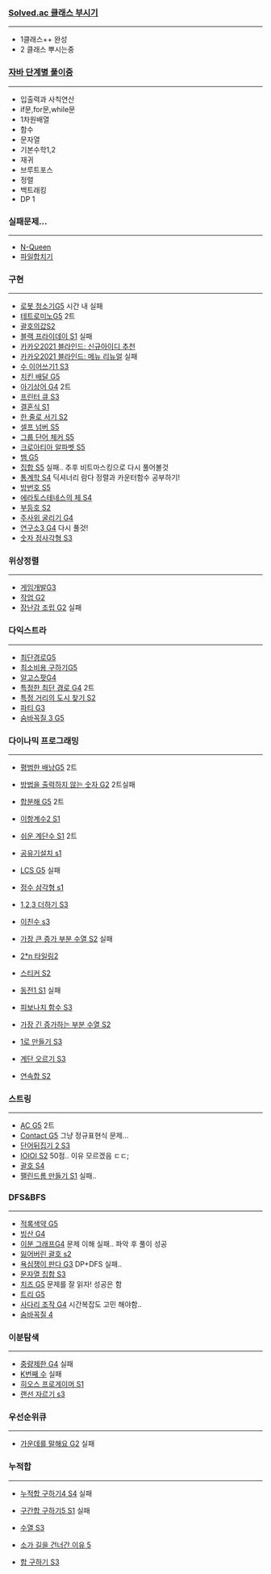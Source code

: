 ### [Solved.ac 클래스 부시기]()

---

* 1클래스++ 완성
* 2 클래스 뿌시는중



### [자바 단계별 풀이중](https://www.acmicpc.net/step)

---

* 입출력과 사칙연산
* if문,for문,while문
* 1차원배열
* 함수
* 문자열
* 기본수학1,2
* 재귀
* 브루트포스
* 정렬
* 백트래킹
* DP 1



### 실패문제...

---

* [N-Queen](https://www.acmicpc.net/problem/9663) 
* [파일합치기](https://www.acmicpc.net/problem/11066)





### 구현

---

* [로봇 청소기G5](https://www.acmicpc.net/problem/14503) 시간 내 실패
* [테트로미노G5](https://www.acmicpc.net/problem/14500) 2트
* [괄호의값S2](https://www.acmicpc.net/problem/2504)
* [블랙 프라이데이 S1](https://www.acmicpc.net/problem/18114) 실패
* [카카오2021 블라인드: 신규아이디 추천](https://programmers.co.kr/learn/courses/30/lessons/72410)
* [카카오2021 블라인드: 메뉴 리뉴얼](https://programmers.co.kr/learn/courses/30/lessons/72411) 실패
* [수 이어쓰기1 S3](https://www.acmicpc.net/problem/1748)
* [치킨 배달 G5](https://www.acmicpc.net/problem/15686)
* [아기상어 G4](https://www.acmicpc.net/problem/16236) 2트
* [프린터 큐 S3](https://www.acmicpc.net/problem/1966)
* [결혼식 S1](https://www.acmicpc.net/problem/5567)
* [한 줄로 서기 S2](https://www.acmicpc.net/problem/1138)
* [셀프 넘버 S5](https://www.acmicpc.net/problem/4673)
* [그룹 단어 체커 S5](https://www.acmicpc.net/status?user_id=cano721&problem_id=1316&from_mine=1)
* [크로아티아 알파벳 S5](https://www.acmicpc.net/problem/2941)
* [뱀 G5](https://www.acmicpc.net/problem/3190)
* [집합 S5](https://www.acmicpc.net/problem/11723) 실패.. 추후 비트마스킹으로 다시 풀어볼것
* [통계학 S4](https://www.acmicpc.net/problem/2108) 딕셔너리 람다 정렬과 카운터함수 공부하기!
* [방번호 S5](https://www.acmicpc.net/problem/1475)
* [에라토스테네스의 체 S4](https://www.acmicpc.net/problem/2960)
* [부등호 S2](https://www.acmicpc.net/problem/2529)
* [주사위 굴리기 G4](https://www.acmicpc.net/problem/14499)
* [연구소3 G4](https://www.acmicpc.net/problem/17142) 다시 풀것!
* [숫자 정사각형 S3](https://www.acmicpc.net/problem/1051)



### 위상정렬

---

* [게임개발G3](https://www.acmicpc.net/problem/1516)
* [작업 G2](https://www.acmicpc.net/problem/2056)
* [장난감 조립 G2](https://www.acmicpc.net/problem/2637) 실패



### 다익스트라

---

* [최단경로G5](https://www.acmicpc.net/problem/1753)
* [최소비용 구하기G5](https://www.acmicpc.net/problem/1916)
* [알고스팟G4](https://www.acmicpc.net/problem/1261)
* [특정한 최단 경로 G4](https://www.acmicpc.net/problem/1504) 2트
* [특정 거리의 도시 찾기 S2](https://www.acmicpc.net/problem/18352)
* [파티 G3](https://www.acmicpc.net/problem/1238)
* [숨바꼭질 3 G5](https://www.acmicpc.net/problem/13549)



### 다이나믹 프로그래밍

---

* [평범한 배낭G5](https://www.acmicpc.net/problem/12865) 2트

* [방법을 출력하지 않는 숫자 G2](https://www.acmicpc.net/problem/13392) 2트실패

* [합분해 G5](https://www.acmicpc.net/problem/2225) 2트

* [이항계수2 S1](https://www.acmicpc.net/problem/11051)

* [쉬운 계단수 S1](https://www.acmicpc.net/problem/10844) 2트

* [공유기설치 s1](https://www.acmicpc.net/problem/2110) 

* [LCS G5](https://www.acmicpc.net/problem/9251) 실패

* [정수 삼각형 s1](https://www.acmicpc.net/problem/1932)

* [1,2,3 더하기 S3](https://www.acmicpc.net/problem/9095)

* [이친수 s3](https://www.acmicpc.net/problem/2193)

* [가장 큰 증가 부분 수열 S2](https://www.acmicpc.net/problem/11055) 실패

* [2*n 타일링2](https://www.acmicpc.net/problem/11727)

* [스티커 S2](https://www.acmicpc.net/problem/9465)

* [동전1 S1](https://www.acmicpc.net/problem/2293) 실패

* [피보나치 함수 S3](https://www.acmicpc.net/problem/1003)

* [가장 긴 증가하는 부분 수열 S2](https://www.acmicpc.net/problem/11053)

* [1로 만들기 S3](https://www.acmicpc.net/problem/1463)

* [계단 오르기 S3](https://www.acmicpc.net/problem/2579)

* [연속합 S2](https://www.acmicpc.net/problem/1912)

  



### 스트링

---

* [AC G5](https://www.acmicpc.net/problem/5430) 2트
* [Contact G5](https://www.acmicpc.net/problem/1013) 그냥 정규표현식 문제...
* [단어뒤집기 2 S3](https://www.acmicpc.net/problem/17413)
* [IOIOI S2](https://www.acmicpc.net/problem/5525) 50점.. 이유 모르겠음 ㄷㄷ;
* [괄호 S4](https://www.acmicpc.net/problem/9012)
* [팰린드롬 만들기 S1](https://www.acmicpc.net/problem/1254) 실패..



### DFS&BFS

---

* [적록색약 G5](https://www.acmicpc.net/problem/10026)
* [빙산 G4](https://www.acmicpc.net/problem/2573)
* [이분 그래프G4](https://www.acmicpc.net/problem/1707) 문제 이해 실패.. 파악 후 풀이 성공
* [잃어버린 괄호 s2](https://www.acmicpc.net/problem/1541)
* [욕심쟁이 판다 G3](https://www.acmicpc.net/problem/1937) DP+DFS 실패..
* [문자열 집합 S3](https://www.acmicpc.net/problem/14425)
* [치즈 G5](https://www.acmicpc.net/problem/2636) 문제를 잘 읽자! 성공은 함
* [트리 G5](https://www.acmicpc.net/problem/1068)
* [사다리 조작 G4](https://www.acmicpc.net/problem/15684) 시간복잡도 고민 해야함..
* [숨바꼭질 4](https://www.acmicpc.net/problem/13913) 



### 이분탐색

---

* [중량제한 G4](https://www.acmicpc.net/problem/1939) 실패
* [K번째 수](https://www.acmicpc.net/problem/1300) 실패
* [히오스 프로게이머 S1](https://www.acmicpc.net/problem/16564)
* [랜선 자르기 s3](https://www.acmicpc.net/problem/1654)



### 우선순위큐

---

* [가운데를 말해요 G2](https://www.acmicpc.net/problem/1655) 실패





### 누적합

---

* [누적합 구하기4 S4](https://www.acmicpc.net/problem/11659) 실패

* [구간합 구하기5 S1](https://www.acmicpc.net/problem/11660) 실패

* [수열 S3](https://www.acmicpc.net/problem/2559) 

* [소가 길을 건너간 이유 5](https://www.acmicpc.net/problem/14465) 

* [합 구하기 S3](https://www.acmicpc.net/problem/11441)

  

